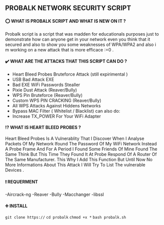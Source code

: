 ## PROBALK NETWORK SECURITY SCRIPT
#### :o:  WHAT IS PROBALK SCRIPT AND WHAT IS NEW ON IT ?
Probalk script is a script that was madden for educationals purposes just to demonstrate how can anyone get in your network even you think that it secured and also to show you some weaknesses of WPA/WPA2 and also i m working on a new attack that is more efficace :=0 .
#### :heavy_check_mark: WHAT ARE THE ATTACKS THAT THIS SCRIPT CAN DO ?
  - Heart Bleed Probes Bruteforce Attack (still expirimental )
  - USB Bad Attack EXE 
  - Bad EXE WiFi Passwords Stealler
  - Pixie Dust Attack  (Reaver/Bully)
  - WPS Pin Bruteforce (Reaver/Bully)
  - Custom WPS PIN CRACKING (Reaver/Bully)
  - All WPS Attacks Against Hiddens Networks
  - Bypass MAC Filter ( Whitelist / Blacklist) 
can also do:
  - Increase TX_POWER For Your WiFi Adapter
#### :interrobang: WHAT IS HEART BLEED PROBES ?
Heart Bleed Probes Is A Vulnerablity That I Discover   When I Analyse Packets Of My Network Ifound The Password Of My WiFi Network Instead A Probe Frame And For A Period I Found Some Friends Of Mine Found The Same Think But This Time They Found It At Probe Respond Of A Router Of The Same Manufacturer.
This Why I Add This Function But Until Now No More Informations About This Attack I Will Try To List The  vulnerable Devices .
#### :heavy_exclamation_mark: REQUERMENT 
 -Aircrack-ng
 -Reaver
 -Bully
 -Macchanger
 -libssl
#### :heavy_plus_sign: INSTALL
`git clone https://`
`cd probalk`
`chmod +x *`
`bash probalk.sh`


